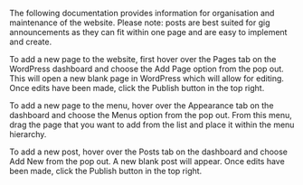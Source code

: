 The following documentation provides information for organisation and maintenance of the website. Please note: posts are best suited for gig announcements as they can fit within one page and are easy to implement and create.

To add a new page to the website, first hover over the Pages tab on the WordPress dashboard and choose the Add Page option from the pop out. This will open a new blank page in WordPress which will allow for editing. Once edits have been made, click the Publish button in the top right.

To add a new page to the menu, hover over the Appearance tab on the dashboard and choose the Menus option from the pop out. From this menu, drag the page that you want to add from the list and place it within the menu hierarchy.

To add a new post, hover over the Posts tab on the dashboard and choose Add New from the pop out. A new blank post will appear. Once edits have been made, click the Publish button in the top right.